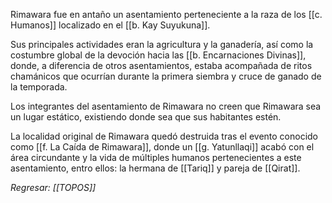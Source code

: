 Rimawara fue en antaño un asentamiento perteneciente a la raza de los [[c. Humanos]] localizado en el [[b. Kay Suyukuna]].

Sus principales actividades eran la agricultura y la ganadería, así como la costumbre global de la devoción hacia las [[b. Encarnaciones Divinas]], donde, a diferencia de otros asentamientos, estaba acompañada de ritos chamánicos que ocurrían durante la primera siembra y cruce de ganado de la temporada.

Los integrantes del asentamiento de Rimawara no creen que Rimawara sea un lugar estático, existiendo donde sea que sus habitantes estén.

La localidad original de Rimawara quedó destruida tras el evento conocido como [[f. La Caída de Rimawara]], donde un [[g. Yatunllaqi]] acabó con el área circundante y la vida de múltiples humanos pertenecientes a este asentamiento, entro ellos: la hermana de [[Tariq]] y pareja de [[Qirat]].

*Regresar: [[TOPOS]]*